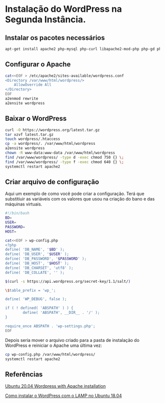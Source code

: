 # Instalação do WordPress na Segunda Instância.

## Instalar os pacotes necessários

```bash
apt-get install apache2 php-mysql php-curl libapache2-mod-php php-gd php-mbstring php-xml php-xmlrpc php-soap php-intl php-zip
```

## Configurar o Apache

```bash
cat<<EOF > /etc/apache2/sites-available/wordpress.conf
<Directory /var/www/html/wordpress/>
    AllowOverride All
</Directory>
EOF
a2enmod rewrite
a2ensite wordpress
```

## Baixar o WordPress

```bash
curl -O https://wordpress.org/latest.tar.gz
tar xzvf latest.tar.gz
touch wordpress/.htaccess
cp -a wordpress/. /var/www/html/wordpress
a2ensite wordpress
chown -R www-data:www-data /var/www/html/wordpress
find /var/www/wordpress/ -type d -exec chmod 750 {} \;
find /var/www/wordpress/ -type f -exec chmod 640 {} \;
systemctl restart apache2
```

## Criar arquivo de configuração

Aqui um exemplo de como você pode criar a configuração. Terá que substitiuir as variáveis com os valores que usou na criação do bano e das máquinas virtuais.

```bash
#!/bin/bash
BD=
USER=
PASSWORD=
HOST=

cat<<EOF > wp-config.php
<?php
define( 'DB_NAME', '$BD' );
define( 'DB_USER', '$USER' );
define( 'DB_PASSWORD', '$PASSWORD' );
define( 'DB_HOST', '$HOST' );
define( 'DB_CHARSET', 'utf8' );
define( 'DB_COLLATE', '' );

$(curl -s https://api.wordpress.org/secret-key/1.1/salt/)

\$table_prefix = 'wp_';

define( 'WP_DEBUG', false );

if ( ! defined( 'ABSPATH' ) ) {
        define( 'ABSPATH', __DIR__ . '/' );
}

require_once ABSPATH . 'wp-settings.php';
EOF
```

Depois seria mover o arquivo criado para a pasta de instalação do WordPress e reiniciar o Apache uma última vez:

```bash
cp wp-config.php /var/www/html/wordpress/
systemctl restart apache2
```

## Referências
[Ubuntu 20.04 Wordpress with Apache installation](https://linuxconfig.org/ubuntu-20-04-wordpress-with-apache-installation)

[Como instalar o WordPress com o LAMP no Ubuntu 18.04](https://www.digitalocean.com/community/tutorials/how-to-install-wordpress-with-lamp-on-ubuntu-18-04-pt)
